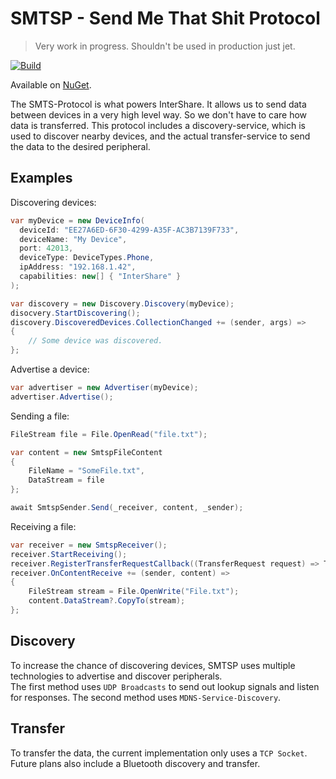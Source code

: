 # SMTSP - Send Me That Shit Protocol

> Very work in progress. Shouldn't be used in production just jet.

[![Build](https://github.com/InterShare/SMTSP/actions/workflows/build.yml/badge.svg)](https://github.com/InterShare/SMTSP/actions/workflows/build.yml)

Available on [NuGet](https://www.nuget.org/packages/SMTSP/).


The SMTS-Protocol is what powers InterShare. It allows us to send data between devices in a very high level way. So we don't have to care how data is transferred. 
This protocol includes a discovery-service, which is used to discover nearby devices, and the actual transfer-service to send the data to the desired peripheral.

## Examples

Discovering devices:
```csharp
var myDevice = new DeviceInfo(
  deviceId: "EE27A6ED-6F30-4299-A35F-AC3B7139F733",
  deviceName: "My Device",
  port: 42013,
  deviceType: DeviceTypes.Phone,
  ipAddress: "192.168.1.42",
  capabilities: new[] { "InterShare" }
);

var discovery = new Discovery.Discovery(myDevice);
disocvery.StartDiscovering();
discovery.DiscoveredDevices.CollectionChanged += (sender, args) =>
{
    // Some device was discovered.
};
```

Advertise a device:
```csharp
var advertiser = new Advertiser(myDevice);
advertiser.Advertise();
```

Sending a file:
```csharp
FileStream file = File.OpenRead("file.txt");

var content = new SmtspFileContent
{
    FileName = "SomeFile.txt",
    DataStream = file
};

await SmtspSender.Send(_receiver, content, _sender);
```

Receiving a file:
```csharp
var receiver = new SmtspReceiver();
receiver.StartReceiving();
receiver.RegisterTransferRequestCallback((TransferRequest request) => Task.FromResult(true));
receiver.OnContentReceive += (sender, content) =>
{
    FileStream stream = File.OpenWrite("File.txt");
    content.DataStream?.CopyTo(stream);
};
```

## Discovery

To increase the chance of discovering devices, SMTSP uses multiple technologies to advertise and discover peripherals. <br />
The first method uses `UDP Broadcasts` to send out lookup signals and listen for responses. The second method uses `MDNS-Service-Discovery`.

## Transfer

To transfer the data, the current implementation only uses a `TCP Socket`. Future plans also include a Bluetooth discovery and transfer.
